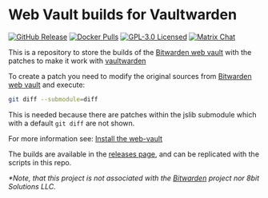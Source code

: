 # Web Vault builds for Vaultwarden

[![GitHub Release](https://img.shields.io/github/release/dani-garcia/bw_web_builds.svg)](https://github.com/dani-garcia/bw_web_builds/releases/latest)
[![Docker Pulls](https://img.shields.io/docker/pulls/vaultwarden/web-vault.svg)](https://hub.docker.com/r/vaultwarden/web-vault)
[![GPL-3.0 Licensed](https://img.shields.io/github/license/dani-garcia/bw_web_builds.svg)](https://github.com/dani-garcia/bw_web_builds/blob/master/LICENSE.txt)
[![Matrix Chat](https://img.shields.io/matrix/vaultwarden:matrix.org.svg?logo=matrix)](https://matrix.to/#/#vaultwarden:matrix.org)

This is a repository to store the builds of the [Bitwarden web vault](https://github.com/bitwarden/web) with the patches to make it work with [vaultwarden](https://github.com/dani-garcia/vaultwarden)

To create a patch you need to modify the original sources from [Bitwarden web vault](https://github.com/bitwarden/web) and execute:

```bash
git diff --submodule=diff
```

This is needed because there are patches within the jslib submodule which with a default `git diff` are not shown.

For more information see: [Install the web-vault](https://github.com/dani-garcia/vaultwarden/wiki/Building-binary#install-the-web-vault)

The builds are available in the [releases page](https://github.com/dani-garcia/bw_web_builds/releases), and can be replicated with the scripts in this repo.

_*Note, that this project is not associated with the [Bitwarden](https://bitwarden.com/) project nor 8bit Solutions LLC._
